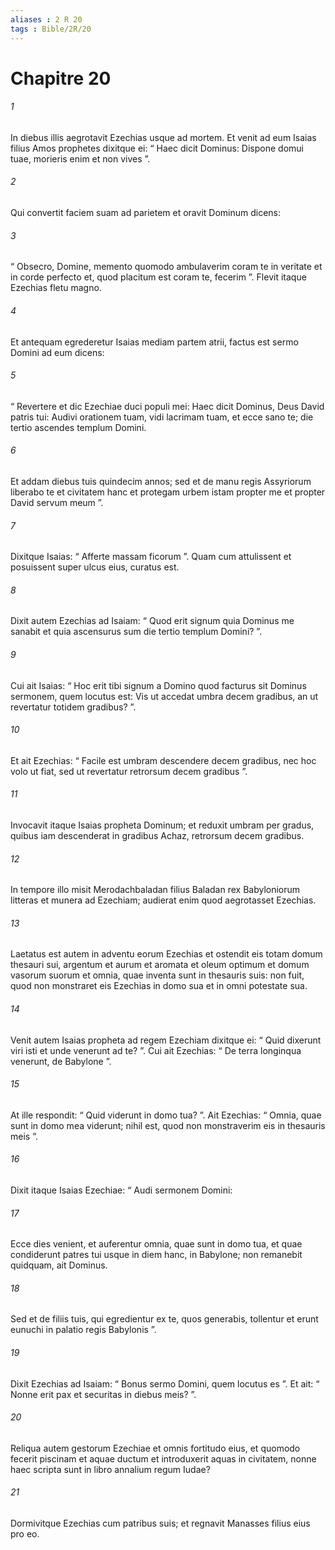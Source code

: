 ```yaml
---
aliases : 2 R 20
tags : Bible/2R/20
---
```


# Chapitre 20

###### 1
In diebus illis aegrotavit Ezechias usque ad mortem. Et venit ad eum Isaias filius Amos prophetes dixitque ei: “ Haec dicit Dominus: Dispone domui tuae, morieris enim et non vives ”. 
###### 2
Qui convertit faciem suam ad parietem et oravit Dominum dicens: 
###### 3
“ Obsecro, Domine, memento quomodo ambulaverim coram te in veritate et in corde perfecto et, quod placitum est coram te, fecerim ”. Flevit itaque Ezechias fletu magno. 
###### 4
Et antequam egrederetur Isaias mediam partem atrii, factus est sermo Domini ad eum dicens: 
###### 5
“ Revertere et dic Ezechiae duci populi mei: Haec dicit Dominus, Deus David patris tui: Audivi orationem tuam, vidi lacrimam tuam, et ecce sano te; die tertio ascendes templum Domini. 
###### 6
Et addam diebus tuis quindecim annos; sed et de manu regis Assyriorum liberabo te et civitatem hanc et protegam urbem istam propter me et propter David servum meum ”. 
###### 7
Dixitque Isaias: “ Afferte massam ficorum ”. Quam cum attulissent et posuissent super ulcus eius, curatus est. 
###### 8
Dixit autem Ezechias ad Isaiam: “ Quod erit signum quia Dominus me sanabit et quia ascensurus sum die tertio templum Domini? ”. 
###### 9
Cui ait Isaias: “ Hoc erit tibi signum a Domino quod facturus sit Dominus sermonem, quem locutus est: Vis ut accedat umbra decem gradibus, an ut revertatur totidem gradibus? ”. 
###### 10
Et ait Ezechias: “ Facile est umbram descendere decem gradibus, nec hoc volo ut fiat, sed ut revertatur retrorsum decem gradibus ”. 
###### 11
Invocavit itaque Isaias propheta Dominum; et reduxit umbram per gradus, quibus iam descenderat in gradibus Achaz, retrorsum decem gradibus.
###### 12
In tempore illo misit Merodachbaladan filius Baladan rex Babyloniorum litteras et munera ad Ezechiam; audierat enim quod aegrotasset Ezechias. 
###### 13
Laetatus est autem in adventu eorum Ezechias et ostendit eis totam domum thesauri sui, argentum et aurum et aromata et oleum optimum et domum vasorum suorum et omnia, quae inventa sunt in thesauris suis: non fuit, quod non monstraret eis Ezechias in domo sua et in omni potestate sua.
###### 14
Venit autem Isaias propheta ad regem Ezechiam dixitque ei: “ Quid dixerunt viri isti et unde venerunt ad te? ”. Cui ait Ezechias: “ De terra longinqua venerunt, de Babylone ”. 
###### 15
At ille respondit: “ Quid viderunt in domo tua? ”. Ait Ezechias: “ Omnia, quae sunt in domo mea viderunt; nihil est, quod non monstraverim eis in thesauris meis ”.
###### 16
Dixit itaque Isaias Ezechiae: “ Audi sermonem Domini: 
###### 17
Ecce dies venient, et auferentur omnia, quae sunt in domo tua, et quae condiderunt patres tui usque in diem hanc, in Babylone; non remanebit quidquam, ait Dominus. 
###### 18
Sed et de filiis tuis, qui egredientur ex te, quos generabis, tollentur et erunt eunuchi in palatio regis Babylonis ”. 
###### 19
Dixit Ezechias ad Isaiam: “ Bonus sermo Domini, quem locutus es ”. Et ait: “ Nonne erit pax et securitas in diebus meis? ”.
###### 20
Reliqua autem gestorum Ezechiae et omnis fortitudo eius, et quomodo fecerit piscinam et aquae ductum et introduxerit aquas in civitatem, nonne haec scripta sunt in libro annalium regum Iudae? 
###### 21
Dormivitque Ezechias cum patribus suis; et regnavit Manasses filius eius pro eo.
